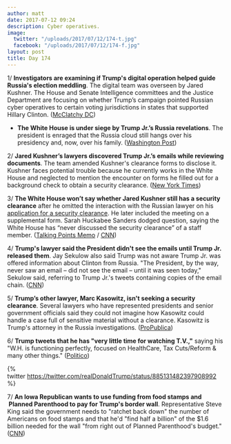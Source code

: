 ```yaml
---
author: matt
date: 2017-07-12 09:24
description: Cyber operatives.
image:
  twitter: "/uploads/2017/07/12/174-t.jpg"
  facebook: "/uploads/2017/07/12/174-f.jpg"
layout: post
title: Day 174
---
```



1/ **Investigators are examining if Trump's digital operation helped guide Russia's election meddling**. The digital team was overseen by Jared Kushner. The House and Senate Intelligence committees and the Justice Department are focusing on whether Trump’s campaign pointed Russian cyber operatives to certain voting jurisdictions in states that supported Hillary Clinton. ([McClatchy DC](http://www.mcclatchydc.com/news/nation-world/national/article160803619.html))

* **The White House is under siege by Trump Jr.’s Russia revelations**. The president is enraged that the Russia cloud still hangs over his presidency and, now, over his family. ([Washington Post](https://www.washingtonpost.com/politics/category-5-hurricane-white-house-under-siege-by-trump-jrs-russia-revelations/2017/07/11/1e091478-664d-11e7-8eb5-cbccc2e7bfbf_story.html))

2/ **Jared Kushner’s lawyers discovered Trump Jr.’s emails while reviewing documents**. The team amended Kushner's clearance forms to disclose it. Kushner faces potential trouble because he currently works in the White House and neglected to mention the encounter on forms he filled out for a background check to obtain a security clearance. ([New York Times](https://www.nytimes.com/2017/07/11/us/politics/russia-trump.html))

3/ **The White House won’t say whether Jared Kushner still has a security clearance** after he omitted the interaction with the Russian lawyer on his [application for a security clearance](https://whatthefuckjusthappenedtoday.com/2017/07/11/Day-173/#2-the-email-sent-to-trump-jr-said-th). He later included the meeting on a supplemental form. Sarah Huckabee Sanders dodged question, saying the White House has “never discussed the security clearance” of a staff member. ([Talking Points Memo](http://talkingpointsmemo.com/livewire/white-house-wont-say-kushner-has-security-clearance) / [CNN](http://www.cnn.com/2017/07/12/politics/kushner-trump-jr-russia-email-chain/index.html))

4/ **Trump's lawyer said the President didn't see the emails until Trump Jr. released them**. Jay Sekulow also said Trump was not aware Trump Jr. was offered information about Clinton from Russia. "The President, by the way, never saw an email – did not see the email – until it was seen today," Sekulow said, referring to Trump Jr.'s tweets containing copies of the email chain. ([CNN](http://www.cnn.com/2017/07/12/politics/jay-sekulow-response-donald-trump-jr/index.html))

5/ **Trump’s other lawyer, Marc Kasowitz, isn't seeking a security clearance**. Several lawyers who have represented presidents and senior government officials said they could not imagine how Kasowitz could handle a case full of sensitive material without a clearance. Kasowitz is Trump's attorney in the Russia investigations. ([ProPublica](https://www.propublica.org/article/trump-russia-lawyer-marc-kasowitz-alcohol-security-clearance))

6/ **Trump tweets that he has "very little time for watching T.V.,"** saying his "W.H. is functioning perfectly, focused on HealthCare, Tax Cuts/Reform & many other things." ([Politico](http://www.politico.com/story/2017/07/12/trump-tweet-i-have-little-time-to-watch-tv-240447))

{% twitter https://twitter.com/realDonaldTrump/status/885131482397908992 %}

7/ **An Iowa Republican wants to use funding from food stamps and  Planned Parenthood to pay for Trump's border wall**. Representative Steve King said the government needs to "ratchet back down" the number of Americans on food stamps and that he'd "find half a billion" of the $1.6 billion needed for the wall "from right out of Planned Parenthood's budget." ([CNN](http://www.cnn.com/2017/07/12/politics/steve-king-food-stamps-border-wall-cnntv/index.html))